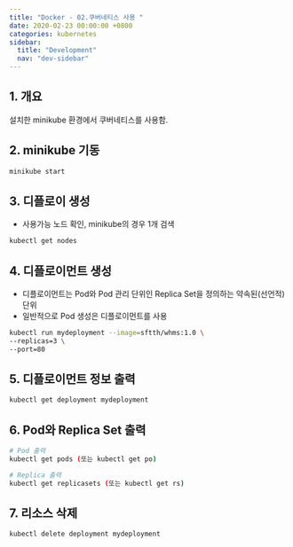 ```yaml
---
title: "Docker - 02.쿠버네티스 사용 "
date: 2020-02-23 00:00:00 +0800
categories: kubernetes
sidebar:
  title: "Development"
  nav: "dev-sidebar"
---
```


## 1. 개요

설치한 minikube 환경에서 쿠버네티스를 사용함.


## 2. minikube 기동

```bash
minikube start
```

## 3. 디플로이 생성

- 사용가능 노드 확인, minikube의 경우 1개 검색

```sh 
kubectl get nodes
```

## 4. 디플로이먼트 생성

- 디플로이먼트는 Pod와 Pod 관리 단위인 Replica Set을 정의하는 약속된(선언적) 단위
- 일반적으로 Pod 생성은 디플로이먼트를 사용 

```sh 
kubectl run mydeployment --image=sftth/whms:1.0 \
--replicas=3 \
--port=80
```

## 5. 디플로이먼트 정보 출력

```sh 
kubectl get deployment mydeployment
```

## 6. Pod와 Replica Set 출력 

```sh 
# Pod 출력
kubectl get pods (또는 kubectl get po)

# Replica 출력 
kubectl get replicasets (또는 kubectl get rs)
```

## 7. 리소스 삭제 

```sh 
kubectl delete deployment mydeployment
```